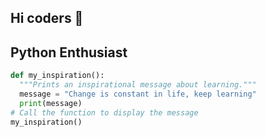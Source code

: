 ## Hi coders 👋

<!--
**iamkhajan/iamkhajan** is a ✨ _special_ ✨ repository because its `README.md` (this file) appears on your GitHub profile.

Here are some ideas to get you started:

- 🔭 I’m currently working on building digital services for various product category
- 🌱 I’m am passionate about getting better version of my self
- 👯 I’m looking to collaborate on building solutions
-->

## Python Enthusiast

```python
def my_inspiration():
  """Prints an inspirational message about learning."""
  message = "Change is constant in life, keep learning"
  print(message)
# Call the function to display the message
my_inspiration()

